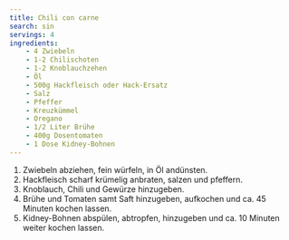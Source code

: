```yaml
---
title: Chili con carne
search: sin
servings: 4
ingredients:
    - 4 Zwiebeln
    - 1-2 Chilischoten
    - 1-2 Knoblauchzehen
    - Öl
    - 500g Hackfleisch oder Hack-Ersatz
    - Salz
    - Pfeffer
    - Kreuzkümmel
    - Oregano
    - 1/2 Liter Brühe
    - 400g Dosentomaten
    - 1 Dose Kidney-Bohnen
---
```


1. Zwiebeln abziehen, fein würfeln, in Öl andünsten.
2. Hackfleisch scharf krümelig anbraten, salzen und pfeffern.
3. Knoblauch, Chili und Gewürze hinzugeben.
4. Brühe und Tomaten samt Saft hinzugeben, aufkochen und ca. 45 Minuten kochen lassen.
5. Kidney-Bohnen abspülen, abtropfen, hinzugeben und ca. 10 Minuten weiter kochen lassen.
